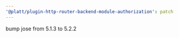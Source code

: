 ```yaml
---
'@platt/plugin-http-router-backend-module-authorization': patch
---
```


bump jose from 5.1.3 to 5.2.2
